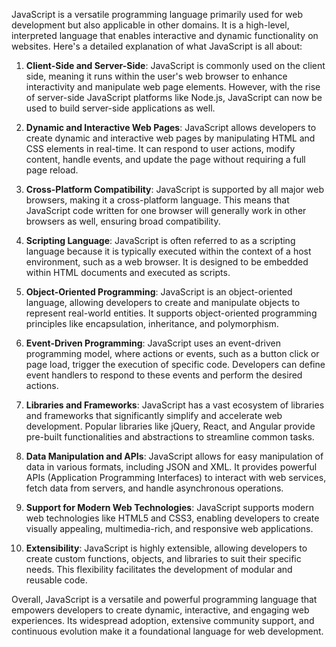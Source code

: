 JavaScript is a versatile programming language primarily used for web development but also applicable in other domains. It is a high-level, interpreted language that enables interactive and dynamic functionality on websites. Here's a detailed explanation of what JavaScript is all about:

1. **Client-Side and Server-Side**: JavaScript is commonly used on the client side, meaning it runs within the user's web browser to enhance interactivity and manipulate web page elements. However, with the rise of server-side JavaScript platforms like Node.js, JavaScript can now be used to build server-side applications as well.

2. **Dynamic and Interactive Web Pages**: JavaScript allows developers to create dynamic and interactive web pages by manipulating HTML and CSS elements in real-time. It can respond to user actions, modify content, handle events, and update the page without requiring a full page reload.

3. **Cross-Platform Compatibility**: JavaScript is supported by all major web browsers, making it a cross-platform language. This means that JavaScript code written for one browser will generally work in other browsers as well, ensuring broad compatibility.

4. **Scripting Language**: JavaScript is often referred to as a scripting language because it is typically executed within the context of a host environment, such as a web browser. It is designed to be embedded within HTML documents and executed as scripts.

5. **Object-Oriented Programming**: JavaScript is an object-oriented language, allowing developers to create and manipulate objects to represent real-world entities. It supports object-oriented programming principles like encapsulation, inheritance, and polymorphism.

6. **Event-Driven Programming**: JavaScript uses an event-driven programming model, where actions or events, such as a button click or page load, trigger the execution of specific code. Developers can define event handlers to respond to these events and perform the desired actions.

7. **Libraries and Frameworks**: JavaScript has a vast ecosystem of libraries and frameworks that significantly simplify and accelerate web development. Popular libraries like jQuery, React, and Angular provide pre-built functionalities and abstractions to streamline common tasks.

8. **Data Manipulation and APIs**: JavaScript allows for easy manipulation of data in various formats, including JSON and XML. It provides powerful APIs (Application Programming Interfaces) to interact with web services, fetch data from servers, and handle asynchronous operations.

9. **Support for Modern Web Technologies**: JavaScript supports modern web technologies like HTML5 and CSS3, enabling developers to create visually appealing, multimedia-rich, and responsive web applications.

10. **Extensibility**: JavaScript is highly extensible, allowing developers to create custom functions, objects, and libraries to suit their specific needs. This flexibility facilitates the development of modular and reusable code.

Overall, JavaScript is a versatile and powerful programming language that empowers developers to create dynamic, interactive, and engaging web experiences. Its widespread adoption, extensive community support, and continuous evolution make it a foundational language for web development.